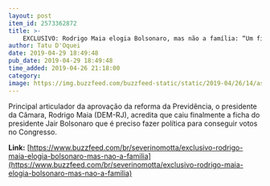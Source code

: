 ```yaml
---
layout: post
item_id: 2573362872
title: >-
    EXCLUSIVO: Rodrigo Maia elogia Bolsonaro, mas não a família: “Um filho é para internar, o outro é deslumbrado”
author: Tatu D'Oquei
date: 2019-04-29 18:49:48
pub_date: 2019-04-29 18:49:48
time_added: 2019-04-26 21:18:00
category: 
image: https://img.buzzfeed.com/buzzfeed-static/static/2019-04/26/14/asset/buzzfeed-prod-web-01/sub-buzz-22679-1556303394-1.jpg?crop=848:443;328,61
---
```


Principal articulador da aprovação da reforma da Previdência, o presidente da Câmara, Rodrigo Maia (DEM-RJ), acredita que caiu finalmente a ficha do presidente Jair Bolsonaro que é preciso fazer política para conseguir votos no Congresso.

**Link:** [https://www.buzzfeed.com/br/severinomotta/exclusivo-rodrigo-maia-elogia-bolsonaro-mas-nao-a-familia](https://www.buzzfeed.com/br/severinomotta/exclusivo-rodrigo-maia-elogia-bolsonaro-mas-nao-a-familia)

